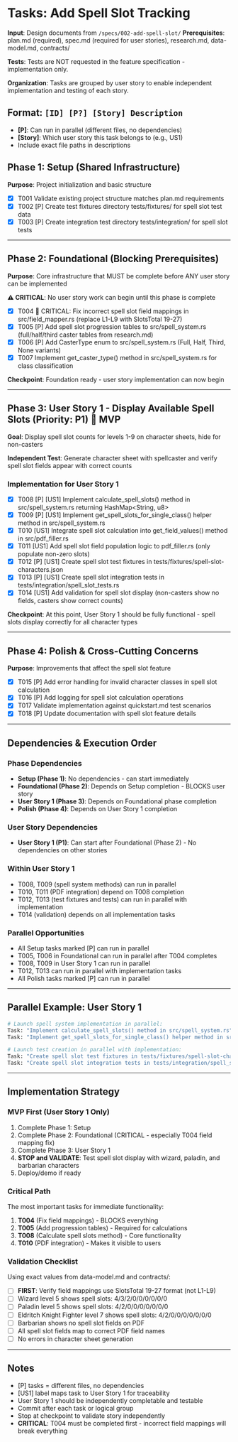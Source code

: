# Tasks: Add Spell Slot Tracking

**Input**: Design documents from `/specs/002-add-spell-slot/`
**Prerequisites**: plan.md (required), spec.md (required for user stories), research.md, data-model.md, contracts/

**Tests**: Tests are NOT requested in the feature specification - implementation only.

**Organization**: Tasks are grouped by user story to enable independent implementation and testing of each story.

## Format: `[ID] [P?] [Story] Description`
- **[P]**: Can run in parallel (different files, no dependencies)
- **[Story]**: Which user story this task belongs to (e.g., US1)
- Include exact file paths in descriptions

## Phase 1: Setup (Shared Infrastructure)

**Purpose**: Project initialization and basic structure

- [x] T001 Validate existing project structure matches plan.md requirements
- [x] T002 [P] Create test fixtures directory tests/fixtures/ for spell slot test data
- [x] T003 [P] Create integration test directory tests/integration/ for spell slot tests

---

## Phase 2: Foundational (Blocking Prerequisites)

**Purpose**: Core infrastructure that MUST be complete before ANY user story can be implemented

**⚠️ CRITICAL**: No user story work can begin until this phase is complete

- [x] T004 🚨 CRITICAL: Fix incorrect spell slot field mappings in src/field_mapper.rs (replace L1-L9 with SlotsTotal 19-27)
- [x] T005 [P] Add spell slot progression tables to src/spell_system.rs (full/half/third caster tables from research.md)
- [x] T006 [P] Add CasterType enum to src/spell_system.rs (Full, Half, Third, None variants)
- [x] T007 Implement get_caster_type() method in src/spell_system.rs for class classification

**Checkpoint**: Foundation ready - user story implementation can now begin

---

## Phase 3: User Story 1 - Display Available Spell Slots (Priority: P1) 🎯 MVP

**Goal**: Display spell slot counts for levels 1-9 on character sheets, hide for non-casters

**Independent Test**: Generate character sheet with spellcaster and verify spell slot fields appear with correct counts

### Implementation for User Story 1

- [x] T008 [P] [US1] Implement calculate_spell_slots() method in src/spell_system.rs returning HashMap<String, u8>
- [x] T009 [P] [US1] Implement get_spell_slots_for_single_class() helper method in src/spell_system.rs
- [x] T010 [US1] Integrate spell slot calculation into get_field_values() method in src/pdf_filler.rs
- [x] T011 [US1] Add spell slot field population logic to pdf_filler.rs (only populate non-zero slots)
- [x] T012 [P] [US1] Create spell slot test fixtures in tests/fixtures/spell-slot-characters.json
- [x] T013 [P] [US1] Create spell slot integration tests in tests/integration/spell_slot_tests.rs
- [x] T014 [US1] Add validation for spell slot display (non-casters show no fields, casters show correct counts)

**Checkpoint**: At this point, User Story 1 should be fully functional - spell slots display correctly for all character types

---

## Phase 4: Polish & Cross-Cutting Concerns

**Purpose**: Improvements that affect the spell slot feature

- [x] T015 [P] Add error handling for invalid character classes in spell slot calculation
- [x] T016 [P] Add logging for spell slot calculation operations
- [x] T017 Validate implementation against quickstart.md test scenarios
- [x] T018 [P] Update documentation with spell slot feature details

---

## Dependencies & Execution Order

### Phase Dependencies

- **Setup (Phase 1)**: No dependencies - can start immediately
- **Foundational (Phase 2)**: Depends on Setup completion - BLOCKS user story
- **User Story 1 (Phase 3)**: Depends on Foundational phase completion
- **Polish (Phase 4)**: Depends on User Story 1 completion

### User Story Dependencies

- **User Story 1 (P1)**: Can start after Foundational (Phase 2) - No dependencies on other stories

### Within User Story 1

- T008, T009 (spell system methods) can run in parallel
- T010, T011 (PDF integration) depend on T008 completion
- T012, T013 (test fixtures and tests) can run in parallel with implementation
- T014 (validation) depends on all implementation tasks

### Parallel Opportunities

- All Setup tasks marked [P] can run in parallel
- T005, T006 in Foundational can run in parallel after T004 completes
- T008, T009 in User Story 1 can run in parallel
- T012, T013 can run in parallel with implementation tasks
- All Polish tasks marked [P] can run in parallel

---

## Parallel Example: User Story 1

```bash
# Launch spell system implementation in parallel:
Task: "Implement calculate_spell_slots() method in src/spell_system.rs"
Task: "Implement get_spell_slots_for_single_class() helper method in src/spell_system.rs"

# Launch test creation in parallel with implementation:
Task: "Create spell slot test fixtures in tests/fixtures/spell-slot-characters.json"
Task: "Create spell slot integration tests in tests/integration/spell_slot_tests.rs"
```

---

## Implementation Strategy

### MVP First (User Story 1 Only)

1. Complete Phase 1: Setup
2. Complete Phase 2: Foundational (CRITICAL - especially T004 field mapping fix)
3. Complete Phase 3: User Story 1
4. **STOP and VALIDATE**: Test spell slot display with wizard, paladin, and barbarian characters
5. Deploy/demo if ready

### Critical Path

The most important tasks for immediate functionality:

1. **T004** (Fix field mappings) - BLOCKS everything
2. **T005** (Add progression tables) - Required for calculations
3. **T008** (Calculate spell slots method) - Core functionality
4. **T010** (PDF integration) - Makes it visible to users

### Validation Checklist

Using exact values from data-model.md and contracts/:

- [ ] **FIRST**: Verify field mappings use SlotsTotal 19-27 format (not L1-L9)
- [ ] Wizard level 5 shows spell slots: 4/3/2/0/0/0/0/0/0
- [ ] Paladin level 5 shows spell slots: 4/2/0/0/0/0/0/0/0
- [ ] Eldritch Knight Fighter level 7 shows spell slots: 4/2/0/0/0/0/0/0/0
- [ ] Barbarian shows no spell slot fields on PDF
- [ ] All spell slot fields map to correct PDF field names
- [ ] No errors in character sheet generation

---

## Notes

- [P] tasks = different files, no dependencies
- [US1] label maps task to User Story 1 for traceability
- User Story 1 should be independently completable and testable
- Commit after each task or logical group
- Stop at checkpoint to validate story independently
- **CRITICAL**: T004 must be completed first - incorrect field mappings will break everything
